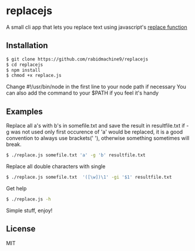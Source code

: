 replacejs
=========

A small cli app that lets you replace text using javascript's [replace function](https://developer.mozilla.org/en-US/docs/Web/JavaScript/Reference/Global_Objects/String/replace)


Installation
--------------
```sh
$ git clone https://github.com/rabidmachine9/replacejs
$ cd replacejs 
$ npm install
$ chmod +x replace.js
```
Change #!/usr/bin/node in the first line to your node path if necessary
You can also add the command to your $PATH if you feel it's handy

Examples 
----------
Replace all a's with b's in somefile.txt and save the result in resultfile.txt if -g was not used only first occurence of 'a' would be replaced, it is a good convention to always use brackets(' '), otherwise something sometimes will break.
```sh
$ ./replace.js somefile.txt 'a' -g 'b' resultfile.txt
```
Replace all double characters with single 
```sh
$ ./replace.js somefile.txt  '([\w])\1' -gi '$1' resultfile.txt
```
Get help
```sh
$ ./replace.js -h
```

Simple stuff, enjoy!

License
----
MIT

    